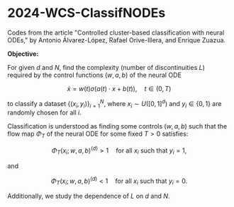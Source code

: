 # 2024-WCS-ClassifNODEs

Codes from the article "Controlled cluster-based classification with neural ODEs," by Antonio Álvarez-López, Rafael Orive-Illera, and Enrique Zuazua.

**Objective:**

For given $d$ and $N$, find the complexity (number of discontinuities $L$) required by the control functions $(w,a,b)$ of the neural ODE

$$
\dot{x} = w(t)\sigma(a(t) \cdot x + b(t)), \quad t \in (0, T)
$$

to classify a dataset $\{(x_i,y_i)\}_{i=1}^N$, where $x_i \sim U([0,1]^d)$ and $y_i \in \{0,1\}$ are randomly chosen for all $i$.

Classification is understood as finding some controls $(w,a,b)$ such that the flow map $\Phi_T$ of the neural ODE for some fixed $T>0$ satisfies:

$$
\Phi_T(x_i;w,a,b)^{(d)} > 1 \quad \text{for all } x_i \text{ such that } y_i = 1,
$$

and 

$$
\Phi_T(x_i;w,a,b)^{(d)} < 1 \quad \text{for all } x_i \text{ such that } y_i = 0.
$$

Additionally, we study the dependence of $L$ on $d$ and $N$.
